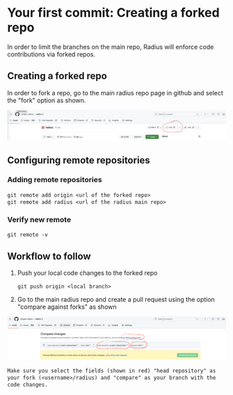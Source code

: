 # Your first commit: Creating a forked repo

In order to limit the branches on the main repo, Radius will enforce code contributions via forked repos.

## Creating a forked repo

In order to fork a repo, go to the main radius repo page in github and select the "fork" option as shown.

<img width="800px" src="fork.png" alt="Creating a fork of the main repo">

## Configuring remote repositories

### Adding remote repositories

```
git remote add origin <url of the forked repo>
git remote add radius <url of the radius main repo>
```

### Verify new remote

```
git remote -v
```

## Workflow to follow
1. Push your local code changes to the forked repo
    ```
    git push origin <local branch>
    ```
2. Go to the main radius repo and create a pull request using the option "compare against forks" as shown

<img width="800px" src="compare.png" alt="Creating a pull request across forks">

    Make sure you select the fields (shown in red) "head repository" as your fork (<username>/radius) and "compare" as your branch with the code changes.